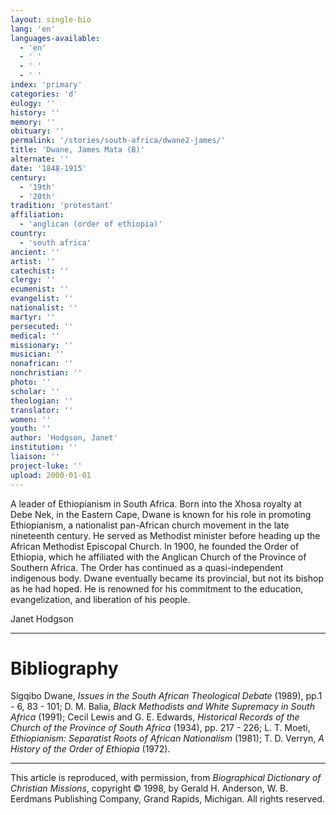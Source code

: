 ```yaml
---
layout: single-bio
lang: 'en'
languages-available:
  - 'en'
  - ' '
  - ' '
  - ' '
index: 'primary'
categories: 'd'
eulogy: ''
history: ''
memory: ''
obituary: ''
permalink: '/stories/south-africa/dwane2-james/'
title: 'Dwane, James Mata (B)'
alternate: ''
date: '1848-1915'
century:
  - '19th'
  - '20th'
tradition: 'protestant'
affiliation:
  - 'anglican (order of ethiopia)'
country:
  - 'south africa'
ancient: ''
artist: ''
catechist: ''
clergy: ''
ecumenist: ''
evangelist: ''
nationalist: ''
martyr: ''
persecuted: ''
medical: ''
missionary: ''
musician: ''
nonafrican: ''
nonchristian: ''
photo: ''
scholar: ''
theologian: ''
translator: ''
women: ''
youth: ''
author: 'Hodgson, Janet'
institution: ''
liaison: ''
project-luke: ''
upload: 2000-01-01
---
```



A leader of Ethiopianism in South Africa. Born into the Xhosa royalty at Debe Nek, in the Eastern Cape, Dwane is known for his role in promoting Ethiopianism, a nationalist pan-African church movement in the late nineteenth century. He served as Methodist minister before heading up the African Methodist Episcopal Church. In 1900, he founded the Order of Ethiopia, which he affiliated with the Anglican Church of the Province of Southern Africa. The Order has continued as a quasi-independent indigenous body. Dwane eventually became its provincial, but not its bishop as he had hoped. He is renowned for his commitment to the education, evangelization, and liberation of his people.

Janet Hodgson

---

# Bibliography

Sigqibo Dwane, *Issues in the South African Theological Debate* (1989), pp.1 - 6, 83 - 101; D. M. Balia, *Black Methodists and White Supremacy in South Africa* (1991); Cecil Lewis and G. E. Edwards, *Historical Records of the Church of the Province of South Africa* (1934), pp. 217 - 226; L. T. Moeti, *Ethiopianism: Separatist Roots of African Nationalism* (1981); T. D. Verryn, *A History of the Order of Ethiopia* (1972).

---

This article is reproduced, with permission, from *Biographical Dictionary of Christian Missions*,   copyright &copy; 1998, by Gerald H. Anderson, W. B. Eerdmans Publishing Company, Grand Rapids, Michigan.  All rights reserved.